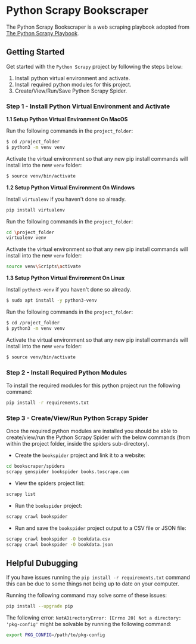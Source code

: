 # Python Scrapy Bookscraper

The Python Scrapy Bookscraper is a web scraping playbook adopted from [The Python Scrapy Playbook](https://thepythonscrapyplaybook.com/).

## Getting Started

Get started with the `Python Scrapy` project by following the steps below:

1. Install python virtual environment and activate.
2. Install required python modules for this project.
3. Create/View/Run/Save Python Scrapy Spider.

### Step 1 - Install Python Virtual Environment and Activate

**1.1 Setup Python Virtual Environment On MacOS**

Run the following commands in the `project_folder`:

```bash
$ cd /project_folder
$ python3 -m venv venv
```

Activate the virtual environment so that any new pip install commands will install into the new `venv` folder:

```bash
$ source venv/bin/activate
```

**1.2 Setup Python Virtual Environment On Windows**

Install `virtualenv` if you haven't done so already.

```bash
pip install virtualenv
```

Run the following commands in the `project_folder`:

```bash
cd \project_folder
virtualenv venv
```

Activate the virtual environment so that any new pip install commands will install into the new `venv` folder:

```bash
source venv\Scripts\activate
```

**1.3 Setup Python Virtual Environment On Linux**

Install `python3-venv` if you haven't done so already.

```bash
$ sudo apt install -y python3-venv
```

Run the following commands in the `project_folder`:

```bash
$ cd /project_folder
$ python3 -m venv venv
```

Activate the virtual environment so that any new pip install commands will install into the new `venv` folder:

```bash
$ source venv/bin/activate
```

### Step 2 - Install Required Python Modules

To install the required modules for this python project run the following command:

```bash
pip install -r requirements.txt
```

### Step 3 - Create/View/Run Python Scrapy Spider

Once the required python modules are installed you should be able to create/view/run the Python Scrapy Spider with the below commands (from within the project folder, inside the spiders sub-directory).

* Create the `bookspider` project and link it to a website:

```bash
cd bookscraper/spiders
scrapy genspider bookspider books.toscrape.com
```

* View the spiders project list:

```bash
scrapy list
```

* Run the `bookspider` project:

```bash
scrapy crawl bookspider
```

* Run and save the `bookspider` project output to a CSV file or JSON file:

```bash
scrapy crawl bookspider -O bookdata.csv
scrapy crawl bookspider -O bookdata.json
```

## Helpful Dubugging

If you have issues running the `pip install -r requirements.txt` command this can be due to some things not being up to date on your computer.

Running the following command may solve some of these issues:

```bash
pip install --upgrade pip
```

The following error: `NotADirectoryError: [Errno 20] Not a directory: 'pkg-config'` might be solvable by running the following command:

```bash
export PKG_CONFIG=/path/to/pkg-config
```
